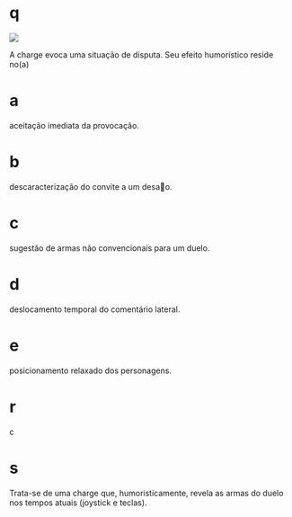 # q
![](https://firebasestorage.googleapis.com/v0/b/firebase-enemio.appspot.com/o/questoes%2F443%2Fb53f60df-bbd3-e22b-4dac-466004955b03.png?alt=media\&token=d3c8914f-f425-4f71-badc-42e811e3a886)

A charge evoca uma situação de disputa. Seu efeito humorístico reside no(a)

# a
aceitação imediata da provocação.

# b
descaracterização do convite a um desao.

# c
sugestão de armas não convencionais para um duelo.

# d
deslocamento temporal do comentário lateral.

# e
posicionamento relaxado dos personagens.

# r
c

# s
Trata-se de uma charge que, humoristicamente, revela as armas do duelo nos tempos atuais (joystick e teclas).
